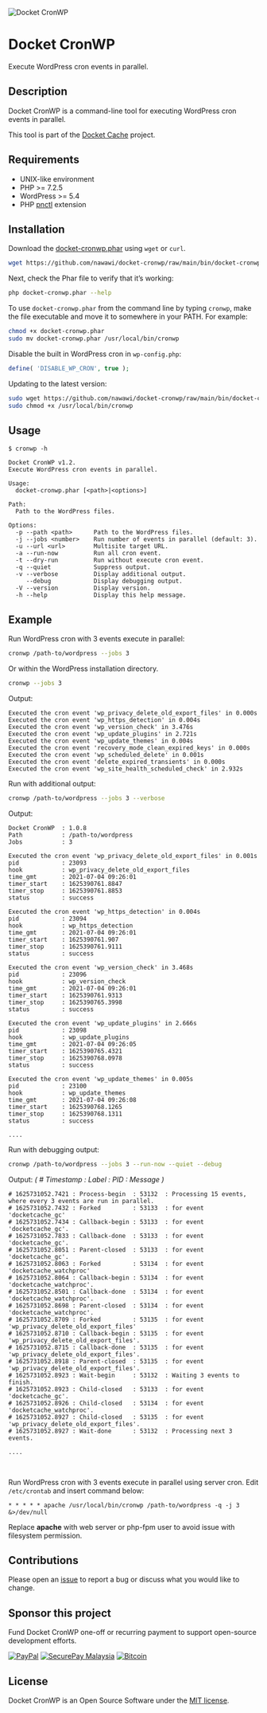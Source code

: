 ![Docket CronWP](./.docketcache.com/icon-128x128.png)
# Docket CronWP

Execute WordPress cron events in parallel.

## Description

Docket CronWP is a command-line tool for executing WordPress cron events in parallel.

This tool is part of the [Docket Cache](https://docketcache.com) project.

## Requirements
- UNIX-like environment
- PHP >= 7.2.5
- WordPress >= 5.4
- PHP [pnctl](https://www.php.net/manual/en/book.pcntl.php) extension

## Installation

Download the [docket-cronwp.phar](https://github.com/nawawi/docket-cronwp/raw/main/bin/docket-cronwp.phar) using `wget` or `curl`.

```sh
wget https://github.com/nawawi/docket-cronwp/raw/main/bin/docket-cronwp.phar
```

Next, check the Phar file to verify that it’s working:

```sh
php docket-cronwp.phar --help
```

To use `docket-cronwp.phar` from the command line by typing `cronwp`, make the file executable and move it to somewhere in your PATH. For example:

```sh
chmod +x docket-cronwp.phar
sudo mv docket-cronwp.phar /usr/local/bin/cronwp
```

Disable the built in WordPress cron in `wp-config.php`:
```php
define( 'DISABLE_WP_CRON', true );
```

Updating to the latest version:

```sh
sudo wget https://github.com/nawawi/docket-cronwp/raw/main/bin/docket-cronwp.phar -O /usr/local/bin/cronwp
sudo chmod +x /usr/local/bin/cronwp

```

## Usage
```
$ cronwp -h

Docket CronWP v1.2.
Execute WordPress cron events in parallel.

Usage:
  docket-cronwp.phar [<path>|<options>]

Path:
  Path to the WordPress files.

Options:
  -p --path <path>      Path to the WordPress files.
  -j --jobs <number>    Run number of events in parallel (default: 3).
  -u --url <url>        Multisite target URL.
  -a --run-now          Run all cron event.
  -t --dry-run          Run without execute cron event.
  -q --quiet            Suppress output.
  -v --verbose          Display additional output.
     --debug            Display debugging output.
  -V --version          Display version.
  -h --help             Display this help message.
```

## Example
Run WordPress cron with 3 events execute in parallel:

```sh
cronwp /path-to/wordpress --jobs 3
```

Or within the WordPress installation directory.

```sh
cronwp --jobs 3
```

Output:
```
Executed the cron event 'wp_privacy_delete_old_export_files' in 0.000s
Executed the cron event 'wp_https_detection' in 0.004s
Executed the cron event 'wp_version_check' in 3.476s
Executed the cron event 'wp_update_plugins' in 2.721s
Executed the cron event 'wp_update_themes' in 0.004s
Executed the cron event 'recovery_mode_clean_expired_keys' in 0.000s
Executed the cron event 'wp_scheduled_delete' in 0.001s
Executed the cron event 'delete_expired_transients' in 0.000s
Executed the cron event 'wp_site_health_scheduled_check' in 2.932s
```

Run with additional output:

```sh
cronwp /path-to/wordpress --jobs 3 --verbose
```

Output:
```
Docket CronWP  : 1.0.8
Path           : /path-to/wordpress
Jobs           : 3

Executed the cron event 'wp_privacy_delete_old_export_files' in 0.001s
pid            : 23093
hook           : wp_privacy_delete_old_export_files
time_gmt       : 2021-07-04 09:26:01
timer_start    : 1625390761.8847
timer_stop     : 1625390761.8853
status         : success

Executed the cron event 'wp_https_detection' in 0.004s
pid            : 23094
hook           : wp_https_detection
time_gmt       : 2021-07-04 09:26:01
timer_start    : 1625390761.907
timer_stop     : 1625390761.9111
status         : success

Executed the cron event 'wp_version_check' in 3.468s
pid            : 23096
hook           : wp_version_check
time_gmt       : 2021-07-04 09:26:01
timer_start    : 1625390761.9313
timer_stop     : 1625390765.3998
status         : success

Executed the cron event 'wp_update_plugins' in 2.666s
pid            : 23098
hook           : wp_update_plugins
time_gmt       : 2021-07-04 09:26:05
timer_start    : 1625390765.4321
timer_stop     : 1625390768.0978
status         : success

Executed the cron event 'wp_update_themes' in 0.005s
pid            : 23100
hook           : wp_update_themes
time_gmt       : 2021-07-04 09:26:08
timer_start    : 1625390768.1265
timer_stop     : 1625390768.1311
status         : success

....
```

Run with debugging output:

```sh
cronwp /path-to/wordpress --jobs 3 --run-now --quiet --debug
```

Output: _( # Timestamp : Label : PID : Message )_
```
# 1625731052.7421 : Process-begin  : 53132  : Processing 15 events, where every 3 events are run in parallel.
# 1625731052.7432 : Forked         : 53133  : for event 'docketcache_gc'
# 1625731052.7434 : Callback-begin : 53133  : for event 'docketcache_gc'.
# 1625731052.7833 : Callback-done  : 53133  : for event 'docketcache_gc'.
# 1625731052.8051 : Parent-closed  : 53133  : for event 'docketcache_gc'.
# 1625731052.8063 : Forked         : 53134  : for event 'docketcache_watchproc'
# 1625731052.8064 : Callback-begin : 53134  : for event 'docketcache_watchproc'.
# 1625731052.8501 : Callback-done  : 53134  : for event 'docketcache_watchproc'.
# 1625731052.8698 : Parent-closed  : 53134  : for event 'docketcache_watchproc'.
# 1625731052.8709 : Forked         : 53135  : for event 'wp_privacy_delete_old_export_files'
# 1625731052.8710 : Callback-begin : 53135  : for event 'wp_privacy_delete_old_export_files'.
# 1625731052.8715 : Callback-done  : 53135  : for event 'wp_privacy_delete_old_export_files'.
# 1625731052.8918 : Parent-closed  : 53135  : for event 'wp_privacy_delete_old_export_files'.
# 1625731052.8923 : Wait-begin     : 53132  : Waiting 3 events to finish.
# 1625731052.8923 : Child-closed   : 53133  : for event 'docketcache_gc'.
# 1625731052.8926 : Child-closed   : 53134  : for event 'docketcache_watchproc'.
# 1625731052.8927 : Child-closed   : 53135  : for event 'wp_privacy_delete_old_export_files'.
# 1625731052.8927 : Wait-done      : 53132  : Processing next 3 events.

....
```
<br>

Run WordPress cron with 3 events execute in parallel using server cron. Edit `/etc/crontab` and insert command below: 

```
* * * * * apache /usr/local/bin/cronwp /path-to/wordpress -q -j 3 &>/dev/null
```

Replace **apache** with web server or php-fpm user to avoid issue with filesystem permission.

## Contributions

Please open an [issue](https://github.com/nawawi/docket-cronwp/issues) to report a bug or discuss what you would like to change.

## Sponsor this project

Fund Docket CronWP one-off or recurring payment to support open-source development efforts.  

[![PayPal](./.docketcache.com/paypalme.png)](https://www.paypal.com/paypalme/ghostbirdme/10usd) 
[![SecurePay Malaysia](./.docketcache.com/securepay.png)](https://securepay.my/collections/docketcacheproject) 
[![Bitcoin](./.docketcache.com/bitcoin.png)](https://www.blockchain.com/en/btc/address/3BD96JehFzsdFv4MTmvvgVhfVFLC86414n)

## License

Docket CronWP is an Open Source Software under the [MIT license](https://github.com/nawawi/docket-cache/blob/master/LICENSE.txt).
